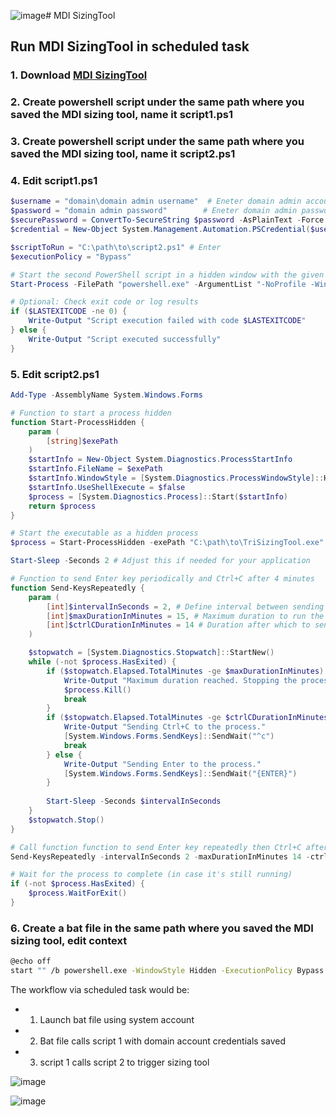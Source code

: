 ![image](https://github.com/user-attachments/assets/6930160e-bf49-4e16-bfd8-b68492cce3c5)# MDI SizingTool 

## Run MDI SizingTool in scheduled task

### 1. Download [MDI SizingTool](https://github.com/microsoft/Microsoft-Defender-for-Identity-Sizing-Tool)
### 2. Create powershell script under the same path where you saved the MDI sizing tool, name it script1.ps1
### 3. Create powershell script under the same path where you saved the MDI sizing tool, name it script2.ps1
### 4. Edit script1.ps1
```powershell
$username = "domain\domain admin username"  # Eneter domain admin account
$password = "domain admin password"        # Eneter domain admin password
$securePassword = ConvertTo-SecureString $password -AsPlainText -Force
$credential = New-Object System.Management.Automation.PSCredential($username, $securePassword)

$scriptToRun = "C:\path\to\script2.ps1" # Enter 
$executionPolicy = "Bypass"

# Start the second PowerShell script in a hidden window with the given credentials
Start-Process -FilePath "powershell.exe" -ArgumentList "-NoProfile -WindowStyle Hidden -ExecutionPolicy $executionPolicy -File `"$scriptToRun`"" -Credential $credential -Wait -NoNewWindow -PassThru

# Optional: Check exit code or log results
if ($LASTEXITCODE -ne 0) {
    Write-Output "Script execution failed with code $LASTEXITCODE"
} else {
    Write-Output "Script executed successfully"
}
```

### 5. Edit script2.ps1
```powershell
Add-Type -AssemblyName System.Windows.Forms

# Function to start a process hidden
function Start-ProcessHidden {
    param (
        [string]$exePath
    )
    $startInfo = New-Object System.Diagnostics.ProcessStartInfo
    $startInfo.FileName = $exePath
    $startInfo.WindowStyle = [System.Diagnostics.ProcessWindowStyle]::Hidden
    $startInfo.UseShellExecute = $false
    $process = [System.Diagnostics.Process]::Start($startInfo)
    return $process
}

# Start the executable as a hidden process
$process = Start-ProcessHidden -exePath "C:\path\to\TriSizingTool.exe"

Start-Sleep -Seconds 2 # Adjust this if needed for your application

# Function to send Enter key periodically and Ctrl+C after 4 minutes
function Send-KeysRepeatedly {
    param (
        [int]$intervalInSeconds = 2, # Define interval between sending Enter
        [int]$maxDurationInMinutes = 15, # Maximum duration to run the script in minutes, for test purpose i set 15 minutes
        [int]$ctrlCDurationInMinutes = 14 # Duration after which to send Ctrl+C, for test purpose i configured sizing tool to stop automatically after 14 minutes
    )

    $stopwatch = [System.Diagnostics.Stopwatch]::StartNew()
    while (-not $process.HasExited) {
        if ($stopwatch.Elapsed.TotalMinutes -ge $maxDurationInMinutes) {
            Write-Output "Maximum duration reached. Stopping the process and exiting the script."
            $process.Kill()
            break
        }
        if ($stopwatch.Elapsed.TotalMinutes -ge $ctrlCDurationInMinutes) {
            Write-Output "Sending Ctrl+C to the process."
            [System.Windows.Forms.SendKeys]::SendWait("^c")
            break
        } else {
            Write-Output "Sending Enter to the process."
            [System.Windows.Forms.SendKeys]::SendWait("{ENTER}")
        }
        
        Start-Sleep -Seconds $intervalInSeconds
    }
    $stopwatch.Stop()
}

# Call function function to send Enter key repeatedly then Ctrl+C after 4 minutes
Send-KeysRepeatedly -intervalInSeconds 2 -maxDurationInMinutes 14 -ctrlCDurationInMinutes 4

# Wait for the process to complete (in case it's still running)
if (-not $process.HasExited) {
    $process.WaitForExit()
}
```

### 6. Create a bat file in the same path where you saved the MDI sizing tool, edit context
```bash
@echo off
start "" /b powershell.exe -WindowStyle Hidden -ExecutionPolicy Bypass -File "C:\path\to\script1.ps1"
```

The workflow via scheduled task would be:
* 1. Launch bat file using system account
* 2. Bat file calls script 1 with domain account credentials saved
* 3. script 1 calls script 2 to trigger sizing tool

![image](https://github.com/user-attachments/assets/0dc94dbd-9a57-44dd-b963-c2f64c74e45a)

![image](https://github.com/user-attachments/assets/396ae32d-b405-43b3-9bdb-2ea305d26150)



